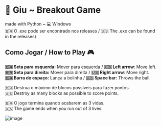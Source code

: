 # 🎾 Giu ~ Breakout Game
made with Python ~ 💻 Windows<br>
🇧🇷 O .exe pode ser encontrado nos releases / 🇺🇸 The .exe can be found in the releases)

## Como Jogar / How to Play 🎮
  **🇧🇷 Seta para esquerda:** Mover para esquerda / **🇺🇸 Left arrow**: Move left.  
  **🇧🇷 Seta para direita:** Mover para direita / **🇺🇸 Right arrow**: Move right.<br>
  **🇧🇷 Barra de espaço:** Lança a bolinha / **🇺🇸 Space bar:** Throws the ball.
  
  🇧🇷 Destrua o máximo de blocos possíveis para fazer pontos.<br>
  🇺🇸 Destroy as many blocks as possible to score points.
    
  🇧🇷 O jogo termina quando acabarem as 3 vidas.  
  🇺🇸 The game ends when you run out of 3 lives.

![image](https://github.com/user-attachments/assets/4a10fe3f-2b14-422b-a653-265f67376646)

